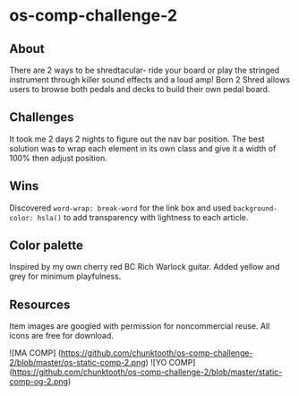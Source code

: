 # os-comp-challenge-2

## About
There are 2 ways to be shredtacular- ride your board or play the stringed instrument through killer sound effects and a loud amp! Born 2 Shred allows users to browse both pedals and decks to build their own pedal board.

## Challenges
It took me 2 days 2 nights to figure out the nav bar position. The best solution was to wrap each element in its own class and give it a width of 100% then adjust position.

## Wins
Discovered ```word-wrap: break-word``` for the link box and used ```background-color: hsla()``` to add transparency with lightness to each article.

## Color palette
Inspired by my own cherry red BC Rich Warlock guitar. Added yellow and grey for minimum playfulness.

## Resources
Item images are googled with permission for noncommercial reuse. All icons are free for download.

![MA COMP] (https://github.com/chunktooth/os-comp-challenge-2/blob/master/os-static-comp-2.png)
![YO COMP] (https://github.com/chunktooth/os-comp-challenge-2/blob/master/static-comp-og-2.png)
